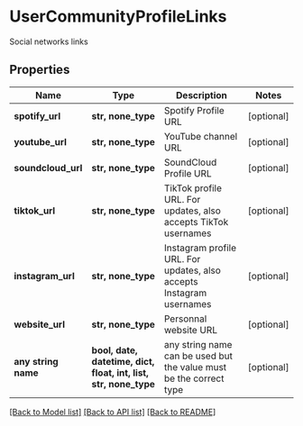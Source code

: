 # UserCommunityProfileLinks

Social networks links

## Properties
Name | Type | Description | Notes
------------ | ------------- | ------------- | -------------
**spotify_url** | **str, none_type** | Spotify Profile URL | [optional] 
**youtube_url** | **str, none_type** | YouTube channel URL | [optional] 
**soundcloud_url** | **str, none_type** | SoundCloud Profile URL | [optional] 
**tiktok_url** | **str, none_type** | TikTok profile URL. For updates, also accepts TikTok usernames | [optional] 
**instagram_url** | **str, none_type** | Instagram profile URL. For updates, also accepts Instagram usernames | [optional] 
**website_url** | **str, none_type** | Personnal website URL | [optional] 
**any string name** | **bool, date, datetime, dict, float, int, list, str, none_type** | any string name can be used but the value must be the correct type | [optional]

[[Back to Model list]](../README.md#documentation-for-models) [[Back to API list]](../README.md#documentation-for-api-endpoints) [[Back to README]](../README.md)


